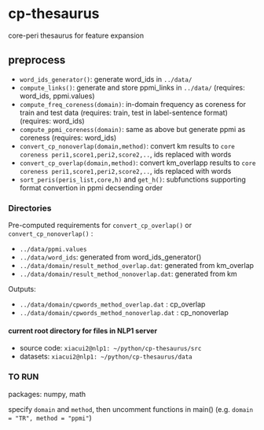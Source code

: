 # cp-thesaurus
core-peri thesaurus for feature expansion

## preprocess
- ```word_ids_generator()```: generate word_ids in ```../data/```
- ```compute_links()```: generate and store ppmi_links in ```../data/``` (requires: word_ids, ppmi.values)
- ```compute_freq_coreness(domain)```: in-domain frequency as coreness for train and test data (requires: train, test in label-sentence format) (requires: word_ids)
- ```compute_ppmi_coreness(domain)```: same as above but generate ppmi as coreness (requires: word_ids)
- ```convert_cp_nonoverlap(domain,method)```: convert km results to ```core coreness peri1,score1,peri2,score2,..```, ids replaced with words
- ```convert_cp_overlap(domain,method)```: convert km_overlapp results to ```core coreness peri1,score1,peri2,score2,..```, ids replaced with words
- ```sort_peris(peris_list,core,h)``` and ```get_h()```: subfunctions supporting format convertion in ppmi decsending order


### Directories
Pre-computed requirements for ```convert_cp_overlap()``` or ```convert_cp_nonoverlap()``` :
- ```../data/ppmi.values```
- ```../data/word_ids```: generated from word_ids_generator()
- ```../data/domain/result_method_overlap.dat```: generated from km_overlap
- ```../data/domain/result_method_nonoverlap.dat```: generated from km

Outputs:
- ```../data/domain/cpwords_method_overlap.dat``` : cp_overlap
- ```../data/domain/cpwords_method_nonoverlap.dat``` : cp_nonoverlap

#### current root directory for files in NLP1 server
- source code: ```xiacui2@nlp1: ~/python/cp-thesaurus/src```
- datasets: ```xiacui2@nlp1: ~/python/cp-thesaurus/data```

### TO RUN
packages: numpy, math

specify ```domain``` and ```method```, then uncomment functions in main() (e.g. ```domain = "TR", method = "ppmi"```)
